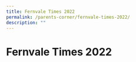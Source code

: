 ```yaml
---
title: Fernvale Times 2022
permalink: /parents-corner/fernvale-times-2022/
description: ""
---
```

# Fernvale Times 2022
